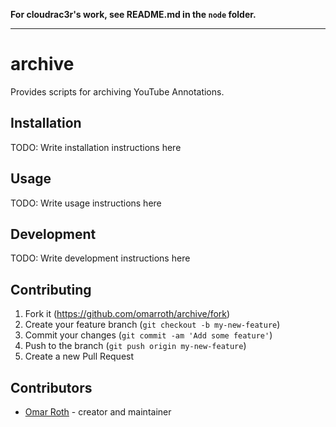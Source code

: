 **For cloudrac3r's work, see README.md in the `node` folder.**

---

# archive

Provides scripts for archiving YouTube Annotations.

## Installation

TODO: Write installation instructions here

## Usage

TODO: Write usage instructions here

## Development

TODO: Write development instructions here

## Contributing

1. Fork it (<https://github.com/omarroth/archive/fork>)
2. Create your feature branch (`git checkout -b my-new-feature`)
3. Commit your changes (`git commit -am 'Add some feature'`)
4. Push to the branch (`git push origin my-new-feature`)
5. Create a new Pull Request

## Contributors

- [Omar Roth](https://github.com/omarroth) - creator and maintainer
